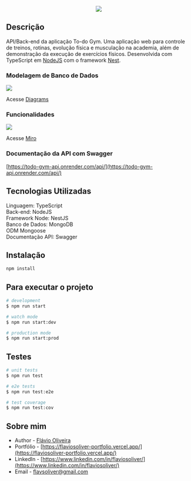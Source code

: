 <p align="center">
  <img src="https://lh3.googleusercontent.com/u/0/drive-viewer/AFGJ81p2c3lRG25UnHsUQEx1CfP8Kj0s0hyGO1fBUphjT9Uf-MvnXYMiwlCiFNyEGjcm_cpUiT1svgEyhofemEjBrLuKWeSp=w1366-h657" />
</p>

## Descrição

API/Back-end da aplicação To-do Gym.
Uma aplicação web para controle de treinos, rotinas, evolução física e musculação na academia, além de demonstração da execução de exercícios físicos.
Desenvolvida com TypeScript em [NodeJS](https://nodejs.org/) com o framework [Nest](https://github.com/nestjs/nest).

### Modelagem de Banco de Dados

<img src="https://lh3.googleusercontent.com/drive-viewer/AFGJ81qeGhkhqaQXxuEhcDHg00K7Yx1zbmD-9joZzIN0dIWzlffEDDU70Ra8RrJ1SctxIcHVej7dlCvDaPz6t95X3FvOOE8-=w1366-h657" />

Acesse [Diagrams](https://viewer.diagrams.net/?tags=%7B%7D&highlight=0000ff&edit=_blank&layers=1&nav=1&title=to-do_gym#Uhttps%3A%2F%2Fdrive.google.com%2Fuc%3Fid%3D1INebgsRbgjSd2onzwfBrgx-lUyiCDaGn%26export%3Ddownload)

### Funcionalidades

<img src="https://lh3.googleusercontent.com/drive-viewer/AFGJ81qDfWDqIXNV9OxDu0HyUyt7yZUBtUFREH4fSDYDE12pR9oH5VRRbzeQEAq3YwRocFnG7amuV4q5TJJdGrlaxVohyTqatA=w1366-h657">

Acesse [Miro](https://miro.com/app/board/uXjVMJ3Hzc8=/?share_link_id=536868401744)

### Documentação da API com Swagger

[https://todo-gym-api.onrender.com/api/](https://todo-gym-api.onrender.com/api/)

## Tecnologias Utilizadas

Linguagem: TypeScript<br />
Back-end: NodeJS<br />
Framework Node: NestJS<br />
Banco de Dados: MongoDB<br />
ODM Mongoose<br />
Documentação API: Swagger<br />

## Instalação

```bash
npm install
```

## Para executar o projeto

```bash
# development
$ npm run start

# watch mode
$ npm run start:dev

# production mode
$ npm run start:prod
```

## Testes

```bash
# unit tests
$ npm run test

# e2e tests
$ npm run test:e2e

# test coverage
$ npm run test:cov
```

## Sobre mim

- Author - [Flávio Oliveira](https://github.com/flaviosoliver)
- Portfólio - [https://flaviosoliver-portfolio.vercel.app/](https://flaviosoliver-portfolio.vercel.app/)
- LinkedIn - [https://www.linkedin.com/in/flaviosoliver/](https://www.linkedin.com/in/flaviosoliver/)
- Email - [flavsoliver@gmail.com](mailto:flavsoliver@gmail.com)
